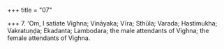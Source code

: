 +++
title = "07"

+++
7. 'Om, I satiate Vighna; Vināyaka; Vīra; Sthūla; Varada; Hastimukha; Vakratuṇḍa; Ekadanta; Lambodara; the male attendants of Vighna; the female attendants of Vighna.

